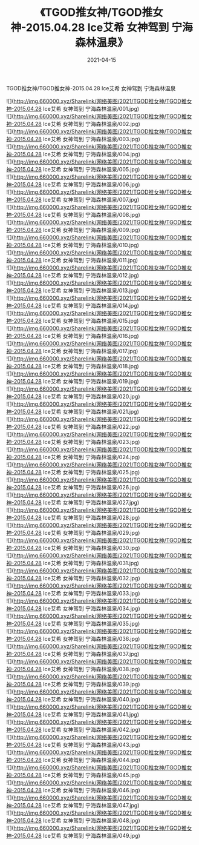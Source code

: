 ﻿---
layout: post
title:  《TGOD推女神/TGOD推女神-2015.04.28 Ice艾希 女神驾到 宁海森林温泉》
date:   2021-04-15
img: http://img.660000.xyz/Sharelink/网络美图/2021/TGOD推女神/TGOD推女神-2015.04.28 Ice艾希 女神驾到 宁海森林温泉/000.jpg
categories: [美女, 清纯, 唯美]
---

TGOD推女神/TGOD推女神-2015.04.28 Ice艾希 女神驾到 宁海森林温泉

 ![](http://img.660000.xyz/Sharelink/网络美图/2021/TGOD推女神/TGOD推女神-2015.04.28 Ice艾希 女神驾到 宁海森林温泉/001.jpg) <br>![](http://img.660000.xyz/Sharelink/网络美图/2021/TGOD推女神/TGOD推女神-2015.04.28 Ice艾希 女神驾到 宁海森林温泉/002.jpg) <br>![](http://img.660000.xyz/Sharelink/网络美图/2021/TGOD推女神/TGOD推女神-2015.04.28 Ice艾希 女神驾到 宁海森林温泉/003.jpg) <br>![](http://img.660000.xyz/Sharelink/网络美图/2021/TGOD推女神/TGOD推女神-2015.04.28 Ice艾希 女神驾到 宁海森林温泉/004.jpg) <br>![](http://img.660000.xyz/Sharelink/网络美图/2021/TGOD推女神/TGOD推女神-2015.04.28 Ice艾希 女神驾到 宁海森林温泉/005.jpg) <br>![](http://img.660000.xyz/Sharelink/网络美图/2021/TGOD推女神/TGOD推女神-2015.04.28 Ice艾希 女神驾到 宁海森林温泉/006.jpg) <br>![](http://img.660000.xyz/Sharelink/网络美图/2021/TGOD推女神/TGOD推女神-2015.04.28 Ice艾希 女神驾到 宁海森林温泉/007.jpg) <br>![](http://img.660000.xyz/Sharelink/网络美图/2021/TGOD推女神/TGOD推女神-2015.04.28 Ice艾希 女神驾到 宁海森林温泉/008.jpg) <br>![](http://img.660000.xyz/Sharelink/网络美图/2021/TGOD推女神/TGOD推女神-2015.04.28 Ice艾希 女神驾到 宁海森林温泉/009.jpg) <br>![](http://img.660000.xyz/Sharelink/网络美图/2021/TGOD推女神/TGOD推女神-2015.04.28 Ice艾希 女神驾到 宁海森林温泉/010.jpg) <br>![](http://img.660000.xyz/Sharelink/网络美图/2021/TGOD推女神/TGOD推女神-2015.04.28 Ice艾希 女神驾到 宁海森林温泉/011.jpg) <br>![](http://img.660000.xyz/Sharelink/网络美图/2021/TGOD推女神/TGOD推女神-2015.04.28 Ice艾希 女神驾到 宁海森林温泉/012.jpg) <br>![](http://img.660000.xyz/Sharelink/网络美图/2021/TGOD推女神/TGOD推女神-2015.04.28 Ice艾希 女神驾到 宁海森林温泉/013.jpg) <br>![](http://img.660000.xyz/Sharelink/网络美图/2021/TGOD推女神/TGOD推女神-2015.04.28 Ice艾希 女神驾到 宁海森林温泉/014.jpg) <br>![](http://img.660000.xyz/Sharelink/网络美图/2021/TGOD推女神/TGOD推女神-2015.04.28 Ice艾希 女神驾到 宁海森林温泉/015.jpg) <br>![](http://img.660000.xyz/Sharelink/网络美图/2021/TGOD推女神/TGOD推女神-2015.04.28 Ice艾希 女神驾到 宁海森林温泉/016.jpg) <br>![](http://img.660000.xyz/Sharelink/网络美图/2021/TGOD推女神/TGOD推女神-2015.04.28 Ice艾希 女神驾到 宁海森林温泉/017.jpg) <br>![](http://img.660000.xyz/Sharelink/网络美图/2021/TGOD推女神/TGOD推女神-2015.04.28 Ice艾希 女神驾到 宁海森林温泉/018.jpg) <br>![](http://img.660000.xyz/Sharelink/网络美图/2021/TGOD推女神/TGOD推女神-2015.04.28 Ice艾希 女神驾到 宁海森林温泉/019.jpg) <br>![](http://img.660000.xyz/Sharelink/网络美图/2021/TGOD推女神/TGOD推女神-2015.04.28 Ice艾希 女神驾到 宁海森林温泉/020.jpg) <br>![](http://img.660000.xyz/Sharelink/网络美图/2021/TGOD推女神/TGOD推女神-2015.04.28 Ice艾希 女神驾到 宁海森林温泉/021.jpg) <br>![](http://img.660000.xyz/Sharelink/网络美图/2021/TGOD推女神/TGOD推女神-2015.04.28 Ice艾希 女神驾到 宁海森林温泉/022.jpg) <br>![](http://img.660000.xyz/Sharelink/网络美图/2021/TGOD推女神/TGOD推女神-2015.04.28 Ice艾希 女神驾到 宁海森林温泉/023.jpg) <br>![](http://img.660000.xyz/Sharelink/网络美图/2021/TGOD推女神/TGOD推女神-2015.04.28 Ice艾希 女神驾到 宁海森林温泉/024.jpg) <br>![](http://img.660000.xyz/Sharelink/网络美图/2021/TGOD推女神/TGOD推女神-2015.04.28 Ice艾希 女神驾到 宁海森林温泉/025.jpg) <br>![](http://img.660000.xyz/Sharelink/网络美图/2021/TGOD推女神/TGOD推女神-2015.04.28 Ice艾希 女神驾到 宁海森林温泉/026.jpg) <br>![](http://img.660000.xyz/Sharelink/网络美图/2021/TGOD推女神/TGOD推女神-2015.04.28 Ice艾希 女神驾到 宁海森林温泉/027.jpg) <br>![](http://img.660000.xyz/Sharelink/网络美图/2021/TGOD推女神/TGOD推女神-2015.04.28 Ice艾希 女神驾到 宁海森林温泉/028.jpg) <br>![](http://img.660000.xyz/Sharelink/网络美图/2021/TGOD推女神/TGOD推女神-2015.04.28 Ice艾希 女神驾到 宁海森林温泉/029.jpg) <br>![](http://img.660000.xyz/Sharelink/网络美图/2021/TGOD推女神/TGOD推女神-2015.04.28 Ice艾希 女神驾到 宁海森林温泉/030.jpg) <br>![](http://img.660000.xyz/Sharelink/网络美图/2021/TGOD推女神/TGOD推女神-2015.04.28 Ice艾希 女神驾到 宁海森林温泉/031.jpg) <br>![](http://img.660000.xyz/Sharelink/网络美图/2021/TGOD推女神/TGOD推女神-2015.04.28 Ice艾希 女神驾到 宁海森林温泉/032.jpg) <br>![](http://img.660000.xyz/Sharelink/网络美图/2021/TGOD推女神/TGOD推女神-2015.04.28 Ice艾希 女神驾到 宁海森林温泉/033.jpg) <br>![](http://img.660000.xyz/Sharelink/网络美图/2021/TGOD推女神/TGOD推女神-2015.04.28 Ice艾希 女神驾到 宁海森林温泉/034.jpg) <br>![](http://img.660000.xyz/Sharelink/网络美图/2021/TGOD推女神/TGOD推女神-2015.04.28 Ice艾希 女神驾到 宁海森林温泉/035.jpg) <br>![](http://img.660000.xyz/Sharelink/网络美图/2021/TGOD推女神/TGOD推女神-2015.04.28 Ice艾希 女神驾到 宁海森林温泉/036.jpg) <br>![](http://img.660000.xyz/Sharelink/网络美图/2021/TGOD推女神/TGOD推女神-2015.04.28 Ice艾希 女神驾到 宁海森林温泉/037.jpg) <br>![](http://img.660000.xyz/Sharelink/网络美图/2021/TGOD推女神/TGOD推女神-2015.04.28 Ice艾希 女神驾到 宁海森林温泉/038.jpg) <br>![](http://img.660000.xyz/Sharelink/网络美图/2021/TGOD推女神/TGOD推女神-2015.04.28 Ice艾希 女神驾到 宁海森林温泉/039.jpg) <br>![](http://img.660000.xyz/Sharelink/网络美图/2021/TGOD推女神/TGOD推女神-2015.04.28 Ice艾希 女神驾到 宁海森林温泉/040.jpg) <br>![](http://img.660000.xyz/Sharelink/网络美图/2021/TGOD推女神/TGOD推女神-2015.04.28 Ice艾希 女神驾到 宁海森林温泉/041.jpg) <br>![](http://img.660000.xyz/Sharelink/网络美图/2021/TGOD推女神/TGOD推女神-2015.04.28 Ice艾希 女神驾到 宁海森林温泉/042.jpg) <br>![](http://img.660000.xyz/Sharelink/网络美图/2021/TGOD推女神/TGOD推女神-2015.04.28 Ice艾希 女神驾到 宁海森林温泉/043.jpg) <br>![](http://img.660000.xyz/Sharelink/网络美图/2021/TGOD推女神/TGOD推女神-2015.04.28 Ice艾希 女神驾到 宁海森林温泉/044.jpg) <br>![](http://img.660000.xyz/Sharelink/网络美图/2021/TGOD推女神/TGOD推女神-2015.04.28 Ice艾希 女神驾到 宁海森林温泉/045.jpg) <br>![](http://img.660000.xyz/Sharelink/网络美图/2021/TGOD推女神/TGOD推女神-2015.04.28 Ice艾希 女神驾到 宁海森林温泉/046.jpg) <br>![](http://img.660000.xyz/Sharelink/网络美图/2021/TGOD推女神/TGOD推女神-2015.04.28 Ice艾希 女神驾到 宁海森林温泉/047.jpg) <br>![](http://img.660000.xyz/Sharelink/网络美图/2021/TGOD推女神/TGOD推女神-2015.04.28 Ice艾希 女神驾到 宁海森林温泉/048.jpg) <br>![](http://img.660000.xyz/Sharelink/网络美图/2021/TGOD推女神/TGOD推女神-2015.04.28 Ice艾希 女神驾到 宁海森林温泉/049.jpg) <br>